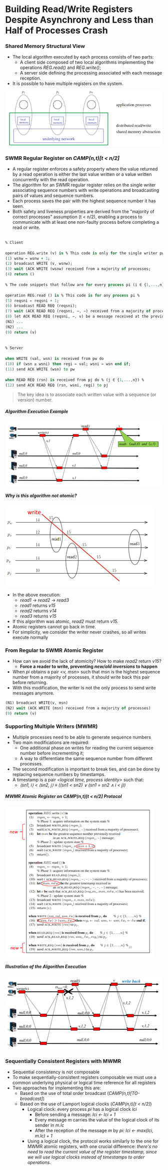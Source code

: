 # Building Read/Write Registers Despite Asynchrony and Less than Half of Processes Crash

### Shared Memory Structural View
- The local algorithm executed by each process consists of two parts:
	- A client side composed of two local algorithms implementing the operations *REG.read()* and *REG.write()*;
	- A server side defining the processing associated with each message reception.
- It is possible to have multiple registers on the system.

![](./resources/system-with-multiple-registers.png)

### SWMR Regular Register on *CAMP(n,t)\[t < n/2]*
- A regular register enforces a safety property where the value returned by a read operation is either the last value written or a value written concurrently with the read operation.
- The algorithm for an SWMR regular register relies on the single writer associating sequence numbers with write operations and broadcasting pairs of values and sequence numbers.
- Each process saves the pair with the highest sequence number it has seen.
- Both safety and liveness properties are derived from the "majority of correct processes" assumption (t < n/2), enabling a process to communicate with at least one non-faulty process before completing a read or write.
```vhdl

% Client

operation REG.write (v) is % This code is only for the single writer pw %
(1) wsnw ← wsnw + 1;
(2) broadcast WRITE (v, wsnw);
(3) wait (ACK WRITE (wsnw) received from a majority of processes;
(4) return ()

% The code snippets that follow are for every process pi (i ∈ {1,...,n}) %

operation REG.read () is % This code is for any process pi %
(5) reqsni ← reqsni + 1;
(6) broadcast READ REQ (reqsni);
(7) wait (ACK READ REQ (reqsni, −, −) received from a majority of processes;
(8) let ACK READ REQ (reqsni, −, v) be a message received at the previous line with the greatest write sequence number;		  
(N1) ...
(N2) ...
(9) return (v)


% Server

when WRITE (val, wsn) is received from pw do
(10) if (wsn ≥ wsni) then regi ← val; wsni ← wsn end if;
(11) send ACK WRITE (wsn) to pw

when READ REQ (rsn) is received from pj do % (j ∈ {1,...,n}) %
(12) send ACK READ REQ (rsn, wsni, regi) to pj
```
> The key idea is to associate each written value with a sequence (or version) number.

##### Algorithm Execution Example
![](./resources/swmr-regular-register-camp-example-1.png)

##### Why is this algorithm not atomic?
![](./resources/regular-registers-not-atomic-example.png)
- In the above execution:
	- *read1* → *read2* → *read3*
	- *read1* returns *v15*
	- *read2* returns *v14*
	- *read3* returns *v15*
- If this algorithm was atomic, *read2* must return *v15.*
- Atomic registers cannot go back in time.
- For simplicity, we consider the writer never crashes, so all writes execute normally

### From Regular to SWMR Atomic Register
- How can we avoid the lack of atomicity? How to make *read2* return *v15*?
	- **Force a reader to write, preventing *new/old inversions* to happen**
- When *pi* obtains a pair *<v, msn>* such that *msn* is the highest sequence number from a majority of processes, it should write back this pair before returning.
- With this modification, the writer is not the only process to send write messages anymore.

```vhdl
(N1) broadcast WRITE(v, msn)
(N2) wait (ACK WRITE (msn) received from a majority of processes)
(9) return (v)
```

### Supporting Multiple Writers (MWMR)
- Multiple processes need to be able to generate sequence numbers
- Two main modifications are required:
	- One additional phase on writes for reading the current sequence number before incrementing it;
	- A way to differentiate the same sequence number from different processes.
- The second modification is important to break ties, and can be done by replacing sequence numbers by timestamps.
- A timestamp is a pair *<logical time, process identity>* such that:
	- *⟨sn1, i⟩ < ⟨sn2, j⟩ ≡ ((sn1 < sn2) ∨ (sn1 = sn2 ∧ i < j))*

##### MWMR Atomic Register on *CAMP(n,t)\[t < n/2]* Protocol
![](./resources/mwmr-atomic-register-protocol.png)

##### Illustration of the Algorithm Execution
![](./resources/mwmr-atomic-register-example-1.png)

### Sequentially Consistent Registers with MWMR
- Sequential consistency is not composable
- To make sequentially-consistent registers composable we must use a common underlying physical or logical time reference for all registers
- Two approaches for implementing this are:
	- Based on the use of total order broadcast (*CAMP(n,t)\[TO-broadcast]*)
	- Based on the use of Lamport logical clocks (*CAMP(n,t)\[t < n/2]*)
		- Logical clock: every process *pi* has a logical clock *lci*
			- Before sending a message: *lci ← lci + 1*
			- Every message *m* carries the value of the logical clock of its sender in *m.lc*
			- After the reception of the message *m* by *pi: lci ← max(lci, m.lc) + 1*
		- Using a logical clock, the protocol works similarly to the one for MWMR atomic registers, with one crucial difference: *there's no need to read the current value of the register timestamp, since we will use logical clocks instead of timestamps to order operations*.


